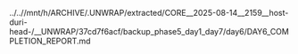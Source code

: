 ../..//mnt/h/ARCHIVE/.UNWRAP/extracted/CORE__2025-08-14__2159__host-duri-head-/__UNWRAP/37cd7f6acf/backup_phase5_day1_day7/day6/DAY6_COMPLETION_REPORT.md